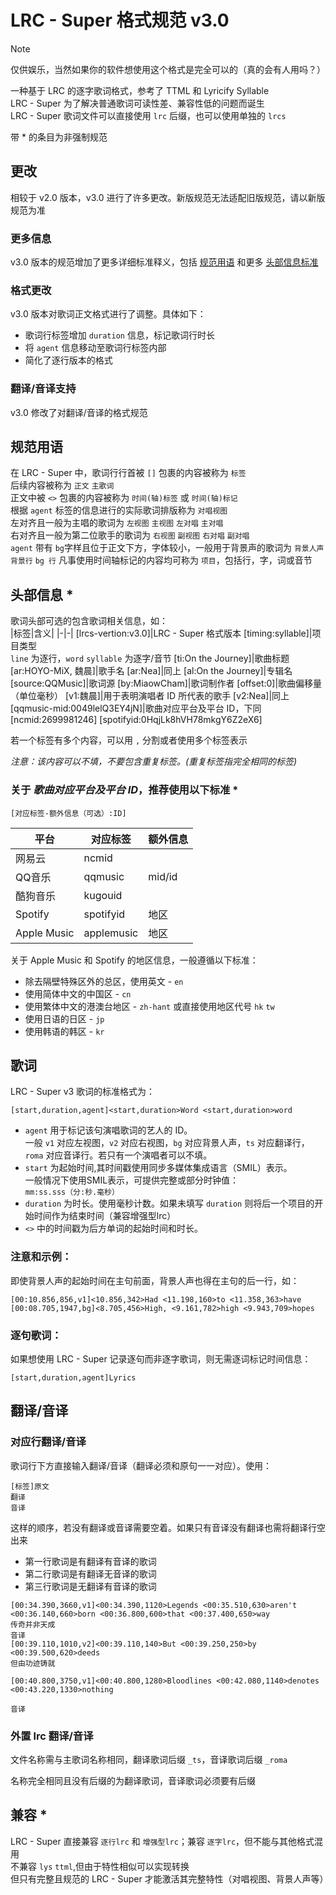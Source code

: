 # LRC - Super 格式规范 v3.0

> [!note]
> 仅供娱乐，当然如果你的软件想使用这个格式是完全可以的（真的会有人用吗？）

一种基于 LRC 的逐字歌词格式，参考了 TTML 和 Lyricify Syllable<br>
LRC - Super 为了解决普通歌词可读性差、兼容性低的问题而诞生<br>
LRC - Super 歌词文件可以直接使用 `lrc` 后缀，也可以使用单独的 `lrcs`

带 * 的条目为非强制规范

## 更改
相较于 v2.0 版本，v3.0 进行了许多更改。新版规范无法适配旧版规范，请以新版规范为准

### 更多信息
v3.0 版本的规范增加了更多详细标准释义，包括 [规范用语](#规范用语) 和更多 [头部信息标准](#头部信息)
### 格式更改
v3.0 版本对歌词正文格式进行了调整。具体如下：
- 歌词行标签增加 `duration` 信息，标记歌词行时长
- 将 `agent` 信息移动至歌词行标签内部
- 简化了逐行版本的格式

### 翻译/音译支持
v3.0 修改了对翻译/音译的格式规范

## 规范用语
在 LRC - Super 中，歌词行行首被 `[]` 包裹的内容被称为 `标签`<br>
后续内容被称为 `正文` `主歌词`<br>
正文中被 `<>` 包裹的内容被称为 `时间(轴)标签` 或 `时间(轴)标记`<br>
根据 `agent` 标签的信息进行的实际歌词排版称为 `对唱视图`<br>
左对齐且一般为主唱的歌词为 `左视图` `主视图` `左对唱` `主对唱`<br>
右对齐且一般为第二位歌手的歌词为 `右视图` `副视图` `右对唱` `副对唱`<br>
`agent` 带有 `bg`字样且位于正文下方，字体较小，一般用于背景声的歌词为 `背景人声` `背景行` `bg 行`
凡事使用时间轴标记的内容均可称为 `项目`，包括行，字，词或音节

## 头部信息 *
歌词头部可选的包含歌词相关信息，如：  
|标签|含义|
|-|-|
[lrcs-vertion:v3.0]|LRC - Super 格式版本
[timing:syllable]|项目类型<br>`line` 为逐行，`word` `syllable` 为逐字/音节
[ti:On the Journey]|歌曲标题
[ar:HOYO-MiX, 魏晨]|歌手名
[ar:Nea]|同上
[al:On the Journey]|专辑名
[source:QQMusic]|歌词源
[by:MiaowCham]|歌词制作者
[offset:0]|歌曲偏移量（单位毫秒）
[v1:魏晨]|用于表明演唱者 ID 所代表的歌手
[v2:Nea]|同上
[qqmusic-mid:0049lelQ3EY4jN]|歌曲对应平台及平台 ID，下同
[ncmid:2699981246]
[spotifyid:0HqjLk8hVH78mkgY6Z2eX6]

若一个标签有多个内容，可以用 `,` 分割或者使用多个标签表示

*注意：该内容可以不填，不要包含重复标签。(重复标签指完全相同的标签)*  

### 关于 ***歌曲对应平台及平台 ID***，推荐使用以下标准 *
```
[对应标签-额外信息（可选）:ID]
```
|平台|对应标签|额外信息
|-|-|-|
网易云|ncmid
QQ音乐|qqmusic|mid/id
酷狗音乐|kugouid
Spotify|spotifyid|地区
Apple Music|applemusic|地区

关于 Apple Music 和 Spotify 的地区信息，一般遵循以下标准：

- 除去隔壁特殊区外的总区，使用英文 - `en`
- 使用简体中文的中国区 - `cn`
- 使用繁体中文的港澳台地区 - `zh-hant` 或直接使用地区代号 `hk` `tw`
- 使用日语的日区 - `jp`
- 使用韩语的韩区 - `kr`

## 歌词
LRC - Super v3 歌词的标准格式为：
```
[start,duration,agent]<start,duration>Word <start,duration>word
```
- `agent` 用于标记该句演唱歌词的艺人的 ID。<br>
一般 `v1` 对应左视图，`v2` 对应右视图，`bg` 对应背景人声，`ts` 对应翻译行，`roma` 对应音译行。若只有一个演唱者可以不填。
- `start` 为起始时间,其时间戳使用同步多媒体集成语言（SMIL）表示。<br>
    一般情况下使用SMIL表示，可提供完整或部分时钟值：<br>
    `mm:ss.sss（分:秒.毫秒）` <br>
- `duration` 为时长。使用毫秒计数。如果未填写 `duration` 则将后一个项目的开始时间作为结束时间（兼容增强型lrc）<br>
- `<>` 中的时间戳为后方单词的起始时间和时长。

### **注意和示例：**<br>
即使背景人声的起始时间在主句前面，背景人声也得在主句的后一行，如：
```
[00:10.856,856,v1]<10.856,342>Had <11.198,160>to <11.358,363>have
[00:08.705,1947,bg]<8.705,456>High, <9.161,782>high <9.943,709>hopes
```

### **逐句歌词：**<br>
如果想使用 LRC - Super 记录逐句而非逐字歌词，则无需逐词标记时间信息：
```
[start,duration,agent]Lyrics
```

## 翻译/音译
### 对应行翻译/音译
歌词行下方直接输入翻译/音译（翻译必须和原句一一对应）。使用：
```
[标签]原文
翻译
音译
```
这样的顺序，若没有翻译或音译需要空着。如果只有音译没有翻译也需将翻译行空出来

- 第一行歌词是有翻译有音译的歌词
- 第二行歌词是有翻译无音译的歌词
- 第三行歌词是无翻译有音译的歌词
```
[00:34.390,3660,v1]<00:34.390,1120>Legends <00:35.510,630>aren't <00:36.140,660>born <00:36.800,600>that <00:37.400,650>way
传奇并非天成
音译
[00:39.110,1010,v2]<00:39.110,140>But <00:39.250,250>by <00:39.500,620>deeds
但由功迹铸就

[00:40.800,3750,v1]<00:40.800,1280>Bloodlines <00:42.080,1140>denotes <00:43.220,1330>nothing

音译
```

### 外置 lrc 翻译/音译
文件名称需与主歌词名称相同，翻译歌词后缀 `_ts`，音译歌词后缀 `_roma`

名称完全相同且没有后缀的为翻译歌词，音译歌词必须要有后缀

## 兼容 *
LRC - Super 直接兼容 `逐行lrc` 和 `增强型lrc`；兼容 `逐字lrc`，但不能与其他格式混用<br>
不兼容 `lys` `ttml`,但由于特性相似可以实现转换<br>
但只有完整且规范的 LRC - Super 才能激活其完整特性（对唱视图、背景人声等）